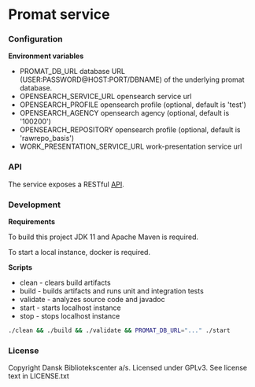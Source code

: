 Promat service
==============

### Configuration

**Environment variables**

* PROMAT_DB_URL database URL (USER:PASSWORD@HOST:PORT/DBNAME) of the underlying promat database.
* OPENSEARCH_SERVICE_URL opensearch service url
* OPENSEARCH_PROFILE opensearch profile (optional, default is 'test')
* OPENSEARCH_AGENCY opensearch agency (optional, default is '100200')
* OPENSEARCH_REPOSITORY opensearch profile (optional, default is 'rawrepo_basis')
* WORK_PRESENTATION_SERVICE_URL work-presentation service url

### API

The service exposes a RESTful [API](https://raw.githubusercontent.com/DBCDK/promat-service/master/docs/openapi.yaml).

### Development

**Requirements**

To build this project JDK 11 and Apache Maven is required.

To start a local instance, docker is required.

**Scripts**
* clean - clears build artifacts
* build - builds artifacts and runs unit and integration tests
* validate - analyzes source code and javadoc
* start - starts localhost instance
* stop - stops localhost instance

```bash
./clean && ./build && ./validate && PROMAT_DB_URL="..." ./start
```

### License

Copyright Dansk Bibliotekscenter a/s. Licensed under GPLv3.
See license text in LICENSE.txt
